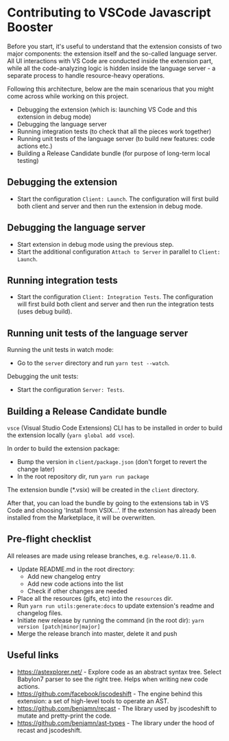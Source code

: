 # Contributing to VSCode Javascript Booster

Before you start, it's useful to understand that the extension consists of two major components: the extension itself and the so-called language server. All UI interactions with VS Code are conducted inside the extension part, while all the code-analyzing logic is hidden inside the language server - a separate process to handle resource-heavy operations.

Following this architecture, below are the main scenarious that you might come across while working on this project.

-   Debugging the extension (which is: launching VS Code and this extension in debug mode)
-   Debugging the language server
-   Running integration tests (to check that all the pieces work together)
-   Running unit tests of the language server (to build new features: code actions etc.)
-   Building a Release Candidate bundle (for purpose of long-term local testing)

## Debugging the extension

-   Start the configuration `Client: Launch`. The configuration will first build both client and server and then run the extension in debug mode.

## Debugging the language server

-   Start extension in debug mode using the previous step.
-   Start the additional configuration `Attach to Server` in parallel to `Client: Launch`.

## Running integration tests

-   Start the configuration `Client: Integration Tests`. The configuration will first build both client and server and then run the integration tests (uses debug build).

## Running unit tests of the language server

Running the unit tests in watch mode:

-   Go to the `server` directory and run `yarn test --watch`.

Debugging the unit tests:

-   Start the configuration `Server: Tests`.

## Building a Release Candidate bundle

`vsce` (Visual Studio Code Extensions) CLI has to be installed in order to build the extension locally (`yarn global add vsce`).

In order to build the extension package:

-   Bump the version in `client/package.json` (don't forget to revert the change later)
-   In the root repository dir, run `yarn run package`

The extension bundle (\*.vsix) will be created in the `client` directory.

After that, you can load the bundle by going to the extensions tab in VS Code and choosing 'Install from VSIX...'. If the extension has already been installed from the Marketplace, it will be overwritten.

## Pre-flight checklist

All releases are made using release branches, e.g. `release/0.11.0`.

-   Update README.md in the root directory:
    -   Add new changelog entry
    -   Add new code actions into the list
    -   Check if other changes are needed
-   Place all the resources (gifs, etc) into the `resources` dir.
-   Run `yarn run utils:generate:docs` to update extension's readme and changelog files.
-   Initiate new release by running the command (in the root dir): `yarn version [patch|minor|major]`
-   Merge the release branch into master, delete it and push

## Useful links

-   https://astexplorer.net/ - Explore code as an abstract syntax tree. Select Babylon7 parser to see the right tree. Helps when writing new code actions.
-   https://github.com/facebook/jscodeshift - The engine behind this extension: a set of high-level tools to operate an AST.
-   https://github.com/benjamn/recast - The library used by jscodeshift to mutate and pretty-print the code.
-   https://github.com/benjamn/ast-types - The library under the hood of recast and jscodeshift.

